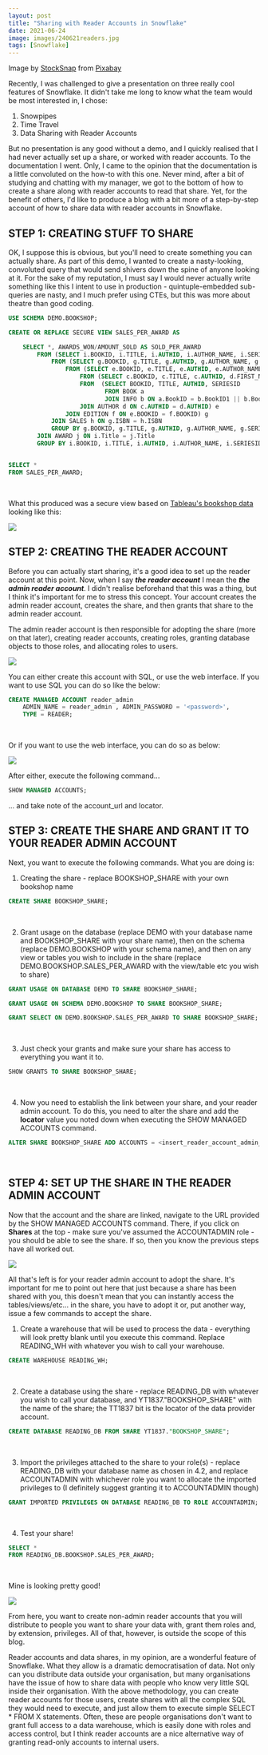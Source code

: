 ```yaml
---
layout: post
title: "Sharing with Reader Accounts in Snowflake"
date: 2021-06-24
image: images/240621readers.jpg
tags: [Snowflake]
---
```


Image by <a href="https://pixabay.com/users/stocksnap-894430/?utm_source=link-attribution&amp;utm_medium=referral&amp;utm_campaign=image&amp;utm_content=2594786">StockSnap</a> from <a href="https://pixabay.com/?utm_source=link-attribution&amp;utm_medium=referral&amp;utm_campaign=image&amp;utm_content=2594786">Pixabay</a>

Recently, I was challenged to give a presentation on three really cool features of Snowflake. It didn't take me long to know what the team would be most interested in, I chose:

1. Snowpipes
2. Time Travel
3. Data Sharing with Reader Accounts

But no presentation is any good without a demo, and I quickly realised that I had never actually set up a share, or worked with reader accounts. To the documentation I went. Only, I came to the opinion that the documentation is a little convoluted on the how-to with this one. Never mind, after a bit of studying and chatting with my manager, we got to the bottom of how to create a share along with reader accounts to read that share. Yet, for the benefit of others, I'd like to produce a blog with a bit more of a step-by-step account of how to share data with reader accounts in Snowflake.

## STEP 1: CREATING STUFF TO SHARE

OK, I suppose this is obvious, but you'll need to create something you can actually share. As part of this demo, I wanted to create a nasty-looking, convoluted query that would send shivers down the spine of anyone looking at it. For the sake of my reputation, I must say I would never actually write something like this I intent to use in production - quintuple-embedded sub-queries are nasty, and I much prefer using CTEs, but this was more about theatre than good coding.

```sql
USE SCHEMA DEMO.BOOKSHOP;

CREATE OR REPLACE SECURE VIEW SALES_PER_AWARD AS

    SELECT *, AWARDS_WON/AMOUNT_SOLD AS SOLD_PER_AWARD
        FROM (SELECT i.BOOKID, i.TITLE, i.AUTHID, i.AUTHOR_NAME, i.SERIESID, i.AMOUNT_SOLD, COUNT(j.Title) AS AWARDS_WON
            FROM (SELECT g.BOOKID, g.TITLE, g.AUTHID, g.AUTHOR_NAME, g.SERIESID, COUNT(h.ItemID) AS AMOUNT_SOLD
                FROM (SELECT e.BOOKID, e.TITLE, e.AUTHID, e.AUTHOR_NAME, e.SERIESID, f.ISBN
                    FROM (SELECT c.BOOKID, c.TITLE, c.AUTHID, d.FIRST_NAME || ' ' || d.LAST_NAME AS AUTHOR_NAME, SERIESID
                    FROM  (SELECT BOOKID, TITLE, AUTHID, SERIESID
                           FROM BOOK a
                           JOIN INFO b ON a.BookID = b.BookID1 || b.BookID2) c
                    JOIN AUTHOR d ON c.AUTHID = d.AUTHID) e
                JOIN EDITION f ON e.BOOKID = f.BOOKID) g
            JOIN SALES h ON g.ISBN = h.ISBN
            GROUP BY g.BOOKID, g.TITLE, g.AUTHID, g.AUTHOR_NAME, g.SERIESID) i
        JOIN AWARD j ON i.Title = j.Title
        GROUP BY i.BOOKID, i.TITLE, i.AUTHID, i.AUTHOR_NAME, i.SERIESID, i.AMOUNT_SOLD);


SELECT *
FROM SALES_PER_AWARD;
```

<br />

What this produced was a secure view based on [Tableau's bookshop data](https://help.tableau.com/current/pro/desktop/en-us/bookshop_data.htm) looking like this:

![]({{site.baseurl}}/images/230621_result_1.PNG)

## STEP 2: CREATING THE READER ACCOUNT

Before you can actually start sharing, it's a good idea to set up the reader account at this point. Now, when I say <em>**the reader account**</em> I mean the <em>**the admin reader account**</em>. I didn't realise beforehand that this was a thing, but I think it's important for me to stress this concept. Your account creates the admin reader account, creates the share, and then grants that share to the admin reader account.

The admin reader account is then responsible for adopting the share (more on that later), creating reader accounts, creating roles, granting database objects to those roles, and allocating roles to users.

![]({{site.baseurl}}/images/240621-reader.PNG)

You can either create this account with SQL, or use the web interface. If you want to use SQL you can do so like the below:

```sql
CREATE MANAGED ACCOUNT reader_admin
    ADMIN_NAME = reader_admin , ADMIN_PASSWORD = '<password>',
    TYPE = READER;
```

<br />

Or if you want to use the web interface, you can do so as below:

![]({{site.baseurl}}/images/230621_STEP_2.PNG)

After either, execute the following command...

```sql
SHOW MANAGED ACCOUNTS;
```

... and take note of the account_url and locator.

## STEP 3: CREATE THE SHARE AND GRANT IT TO YOUR READER ADMIN ACCOUNT

Next, you want to execute the following commands. What you are doing is:

1. Creating the share - replace BOOKSHOP_SHARE with your own bookshop name

```sql
CREATE SHARE BOOKSHOP_SHARE;
```

<br />

2. Grant usage on the database (replace DEMO with your database name and BOOKSHOP_SHARE with your share name), then on the schema (replace DEMO.BOOKSHOP with your schema name), and then on any view or tables you wish to include in the share (replace DEMO.BOOKSHOP.SALES_PER_AWARD with the view/table etc you wish to share)

```sql
GRANT USAGE ON DATABASE DEMO TO SHARE BOOKSHOP_SHARE;

GRANT USAGE ON SCHEMA DEMO.BOOKSHOP TO SHARE BOOKSHOP_SHARE;

GRANT SELECT ON DEMO.BOOKSHOP.SALES_PER_AWARD TO SHARE BOOKSHOP_SHARE;
```

<br />

3. Just check your grants and make sure your share has access to everything you want it to.

```sql
SHOW GRANTS TO SHARE BOOKSHOP_SHARE;
```

<br />

4. Now you need to establish the link between your share, and your reader admin account. To do this, you need to alter the share and add the **locator** value you noted down when executing the SHOW MANAGED ACCOUNTS command.

```sql
ALTER SHARE BOOKSHOP_SHARE ADD ACCOUNTS = <insert_reader_account_admin_locator>;
```

<br />

## STEP 4: SET UP THE SHARE IN THE READER ADMIN ACCOUNT

Now that the account and the share are linked, navigate to the URL provided by the SHOW MANAGED ACCOUNTS command. There, if you click on **Shares** at the top - make sure you've assumed the ACCOUNTADMIN role - you should be able to see the share. If so, then you know the previous steps have all worked out.

![]({{site.baseurl}}/images/240621-share.PNG)

All that's left is for your reader admin account to adopt the share. It's important for me to point out here that just because a share has been shared with you, this doesn't mean that you can instantly access the tables/views/etc... in the share, you have to adopt it or, put another way, issue a few commands to accept the share.

1. Create a warehouse that will be used to process the data - everything will look pretty blank until you execute this command. Replace READING_WH with whatever you wish to call your warehouse.

```sql
CREATE WAREHOUSE READING_WH;
```

<br />

2. Create a database using the share - replace READING_DB with whatever you wish to call your database, and YT1837."BOOKSHOP_SHARE" with the name of the share; the TT1837 bit is the locator of the data provider account.

```sql
CREATE DATABASE READING_DB FROM SHARE YT1837."BOOKSHOP_SHARE";
```

<br />

3. Import the privileges attached to the share to your role(s) - replace READING_DB with your database name as chosen in 4.2, and replace ACCOUNTADMIN with whichever role you want to allocate the imported privileges to (I definitely suggest granting it to ACCOUNTADMIN though)

```sql
GRANT IMPORTED PRIVILEGES ON DATABASE READING_DB TO ROLE ACCOUNTADMIN;
```

<br />

4. Test your share!

```sql
SELECT *
FROM READING_DB.BOOKSHOP.SALES_PER_AWARD;
```

<br />

Mine is looking pretty good!

![]({{site.baseurl}}/images/230621_result_2.PNG)

From here, you want to create non-admin reader accounts that you will distribute to people you want to share your data with, grant them roles and, by extension, privileges. All of that, however, is outside the scope of this blog.

Reader accounts and data shares, in my opinion, are a wonderful feature of Snowflake. What they allow is a dramatic democratisation of data. Not only can you distribute data outside your organisation, but many organisations have the issue of how to share data with people who know very little SQL inside their organisation. With the above methodology, you can create reader accounts for those users, create shares with all the complex SQL they would need to execute, and just allow them to execute simple SELECT \* FROM X statements. Often, these are people organisations don't want to grant full access to a data warehouse, which is easily done with roles and access control, but I think reader accounts are a nice alternative way of granting read-only accounts to internal users.
